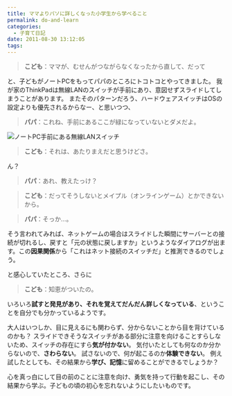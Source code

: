 ```yaml
---
title: ママよりパソに詳しくなった小学生から学べること
permalink: do-and-learn
categories:
  - 子育て日記
date: 2011-08-30 13:12:05
tags:
---
```


> **こども**：ママが、むせんがつながらなくなったから直して、だって

と、子どもがノートPCをもってパパのところにトコトコとやってきました。
我が家のThinkPadは無線LANのスイッチが手前にあり、意図せずスライドしてしまうことがあります。
またそのパターンだろう、ハードウェアスイッチはOSの設定よりも優先されるからなー、と思いつつ、

> **パパ**：これね、手前にあるここが緑になっていないとダメだよ。

![ノートPC手前にある無線LANスイッチ](/images/ia-kid/20110821-wifi-switch-on-thinkpad.png)

> **こども**：それは、あたりまえだと思うけどさ。

ん？

> **パパ**：あれ、教えたっけ？

> **こども**：だってそうしないとメイプル（オンラインゲーム）とかできないから。

> **パパ**：そっか...。

そう言われてみれば、ネットゲームの場合はスライドした瞬間にサーバーとの接続が切れるし、戻すと「元の状態に戻しますか」というようなダイアログが出ます。この**因果関係**から「これはネット接続のスイッチだ」と推測できるのでしょう。

と感心していたところ、さらに

> **こども**：知恵がついたの。

いろいろ**試すと発見があり、それを覚えてだんだん詳しくなっている**、ということを自分でも分かっているようです。

大人はいつしか、目に見えるにも関わらず、分からないことから目を背けているのかも？
スライドできそうなスイッチがある部分に注意を向けることすらしないため、スイッチの存在にすら**気が付かない**。
気付いたとしても何なのか分からないので、**さわらない**。
試さないので、何が起こるのか**体験できない**。
例え試したとしても、その結果から**学び、記憶**に留めることができるでしょうか？

心を真っ白にして目の前のことに注意を向け、勇気を持って行動を起こし、その結果から学ぶ。子どもの頃の初心を忘れないようにしたいものです。